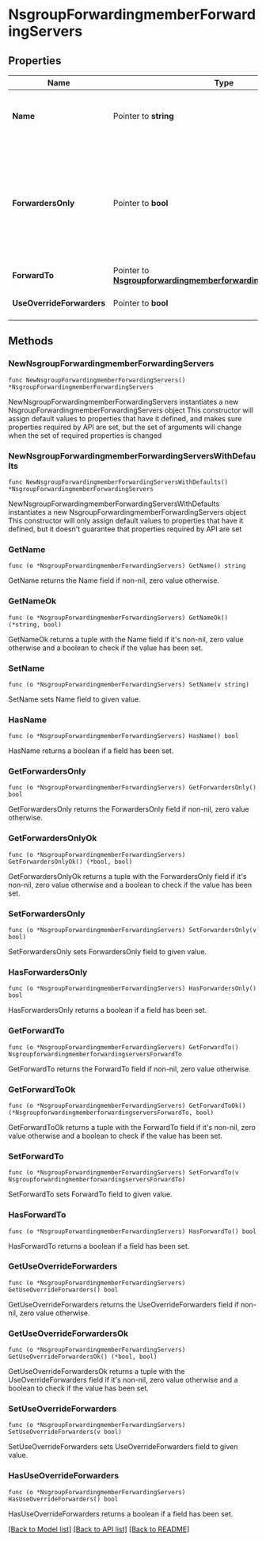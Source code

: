 # NsgroupForwardingmemberForwardingServers

## Properties

Name | Type | Description | Notes
------------ | ------------- | ------------- | -------------
**Name** | Pointer to **string** | The name of this Grid member in FQDN format. | [optional] 
**ForwardersOnly** | Pointer to **bool** | Determines if the appliance sends queries to forwarders only, and not to other internal or Internet root servers. | [optional] 
**ForwardTo** | Pointer to [**NsgroupforwardingmemberforwardingserversForwardTo**](NsgroupforwardingmemberforwardingserversForwardTo.md) |  | [optional] 
**UseOverrideForwarders** | Pointer to **bool** | Use flag for: forward_to | [optional] 

## Methods

### NewNsgroupForwardingmemberForwardingServers

`func NewNsgroupForwardingmemberForwardingServers() *NsgroupForwardingmemberForwardingServers`

NewNsgroupForwardingmemberForwardingServers instantiates a new NsgroupForwardingmemberForwardingServers object
This constructor will assign default values to properties that have it defined,
and makes sure properties required by API are set, but the set of arguments
will change when the set of required properties is changed

### NewNsgroupForwardingmemberForwardingServersWithDefaults

`func NewNsgroupForwardingmemberForwardingServersWithDefaults() *NsgroupForwardingmemberForwardingServers`

NewNsgroupForwardingmemberForwardingServersWithDefaults instantiates a new NsgroupForwardingmemberForwardingServers object
This constructor will only assign default values to properties that have it defined,
but it doesn't guarantee that properties required by API are set

### GetName

`func (o *NsgroupForwardingmemberForwardingServers) GetName() string`

GetName returns the Name field if non-nil, zero value otherwise.

### GetNameOk

`func (o *NsgroupForwardingmemberForwardingServers) GetNameOk() (*string, bool)`

GetNameOk returns a tuple with the Name field if it's non-nil, zero value otherwise
and a boolean to check if the value has been set.

### SetName

`func (o *NsgroupForwardingmemberForwardingServers) SetName(v string)`

SetName sets Name field to given value.

### HasName

`func (o *NsgroupForwardingmemberForwardingServers) HasName() bool`

HasName returns a boolean if a field has been set.

### GetForwardersOnly

`func (o *NsgroupForwardingmemberForwardingServers) GetForwardersOnly() bool`

GetForwardersOnly returns the ForwardersOnly field if non-nil, zero value otherwise.

### GetForwardersOnlyOk

`func (o *NsgroupForwardingmemberForwardingServers) GetForwardersOnlyOk() (*bool, bool)`

GetForwardersOnlyOk returns a tuple with the ForwardersOnly field if it's non-nil, zero value otherwise
and a boolean to check if the value has been set.

### SetForwardersOnly

`func (o *NsgroupForwardingmemberForwardingServers) SetForwardersOnly(v bool)`

SetForwardersOnly sets ForwardersOnly field to given value.

### HasForwardersOnly

`func (o *NsgroupForwardingmemberForwardingServers) HasForwardersOnly() bool`

HasForwardersOnly returns a boolean if a field has been set.

### GetForwardTo

`func (o *NsgroupForwardingmemberForwardingServers) GetForwardTo() NsgroupforwardingmemberforwardingserversForwardTo`

GetForwardTo returns the ForwardTo field if non-nil, zero value otherwise.

### GetForwardToOk

`func (o *NsgroupForwardingmemberForwardingServers) GetForwardToOk() (*NsgroupforwardingmemberforwardingserversForwardTo, bool)`

GetForwardToOk returns a tuple with the ForwardTo field if it's non-nil, zero value otherwise
and a boolean to check if the value has been set.

### SetForwardTo

`func (o *NsgroupForwardingmemberForwardingServers) SetForwardTo(v NsgroupforwardingmemberforwardingserversForwardTo)`

SetForwardTo sets ForwardTo field to given value.

### HasForwardTo

`func (o *NsgroupForwardingmemberForwardingServers) HasForwardTo() bool`

HasForwardTo returns a boolean if a field has been set.

### GetUseOverrideForwarders

`func (o *NsgroupForwardingmemberForwardingServers) GetUseOverrideForwarders() bool`

GetUseOverrideForwarders returns the UseOverrideForwarders field if non-nil, zero value otherwise.

### GetUseOverrideForwardersOk

`func (o *NsgroupForwardingmemberForwardingServers) GetUseOverrideForwardersOk() (*bool, bool)`

GetUseOverrideForwardersOk returns a tuple with the UseOverrideForwarders field if it's non-nil, zero value otherwise
and a boolean to check if the value has been set.

### SetUseOverrideForwarders

`func (o *NsgroupForwardingmemberForwardingServers) SetUseOverrideForwarders(v bool)`

SetUseOverrideForwarders sets UseOverrideForwarders field to given value.

### HasUseOverrideForwarders

`func (o *NsgroupForwardingmemberForwardingServers) HasUseOverrideForwarders() bool`

HasUseOverrideForwarders returns a boolean if a field has been set.


[[Back to Model list]](../README.md#documentation-for-models) [[Back to API list]](../README.md#documentation-for-api-endpoints) [[Back to README]](../README.md)



